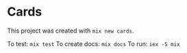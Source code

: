 # Cards

This project was created with `mix new cards`.

To test: `mix test`
To create docs: `mix docs`
To run: `iex -S mix`
